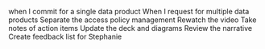 when I commit for a single data product
When I request for multiple data products
Separate the access policy management 
Rewatch the video
Take notes of action items
Update the deck and diagrams
Review the narrative
Create feedback list for Stephanie
